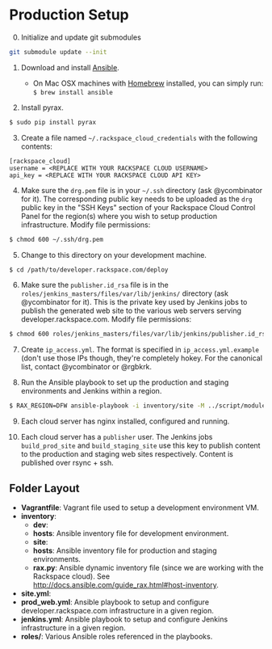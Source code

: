 # Production Setup

0. Initialize and update git submodules

  ```bash
  git submodule update --init
  ```

1. Download and install [Ansible](http://docs.ansible.com/intro_installation.html#installing-the-control-machine).
   * On Mac OSX machines with [Homebrew](http://brew.sh/) installed, you can simply run: `$ brew install ansible`


2. Install pyrax.

  ```bash
  $ sudo pip install pyrax
  ```

3. Create a file named `~/.rackspace_cloud_credentials` with the following contents:

  ```
  [rackspace_cloud]
  username = <REPLACE WITH YOUR RACKSPACE CLOUD USERNAME>
  api_key = <REPLACE WITH YOUR RACKSPACE CLOUD API KEY>
  ```

4. Make sure the `drg.pem` file is in your `~/.ssh` directory (ask @ycombinator for it). The corresponding public key needs to be uploaded as the `drg` public key in the "SSH Keys" section of your Rackspace Cloud Control Panel for the region(s) where you wish to setup production infrastructure. Modify file permissions:

  ```bash
  $ chmod 600 ~/.ssh/drg.pem
  ```

5. Change to this directory on your development machine.

  ```bash
  $ cd /path/to/developer.rackspace.com/deploy
  ```

6. Make sure the `publisher.id_rsa` file is in the `roles/jenkins_masters/files/var/lib/jenkins/` directory (ask @ycombinator for it). This is the private key used by Jenkins jobs to publish the generated web site to the various web servers serving developer.rackspace.com. Modify file permissions:

  ```bash
  $ chmod 600 roles/jenkins_masters/files/var/lib/jenkins/publisher.id_rsa
  ```
7. Create `ip_access.yml`. The format is specified in `ip_access.yml.example` (don't use those IPs though, they're completely hokey. For the canonical list, contact @ycombinator or @rgbkrk.

8. Run the Ansible playbook to set up the production and staging environments and Jenkins within a region.

  ```bash
  $ RAX_REGION=DFW ansible-playbook -i inventory/site -M ../script/modules site.yml
  ```

9. Each cloud server has nginx installed, configured and running.

10. Each cloud server has a `publisher` user. The Jenkins jobs `build_prod_site` and `build_staging_site` use this key to publish content to the production and staging web sites respectively. Content is published over rsync + ssh.

## Folder Layout

* **Vagrantfile**: Vagrant file used to setup a development environment VM.
* **inventory**:
  * **dev**:
   * **hosts**: Ansible inventory file for development environment.
  * **site**:
   * **hosts**: Ansible inventory file for production and staging environments.
   * **rax.py**: Ansible dynamic inventory file (since we are working with the Rackspace cloud). See http://docs.ansible.com/guide_rax.html#host-inventory.
* **site.yml**:
* **prod_web.yml**: Ansible playbook to setup and configure developer.rackspace.com infrastructure in a given region.
* **jenkins.yml**: Ansible playbook to setup and configure Jenkins infrastructure in a given region.
* **roles/**: Various Ansible roles referenced in the playbooks.
